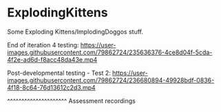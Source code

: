 # ExplodingKittens
Some Exploding Kittens/ImplodingDoggos stuff. 

End of iteration 4 testing: https://user-images.githubusercontent.com/79862724/235636376-4ce8d04f-5cda-4f2e-ad6d-f8acc48da43e.mp4

Post-developmental testing - Test 2: https://user-images.githubusercontent.com/79862724/236680894-49928bdf-0836-4f18-8c64-76d13612c2d3.mp4

^^^^^^^^^^^^^^^^^^^^^
Assessment recordings

